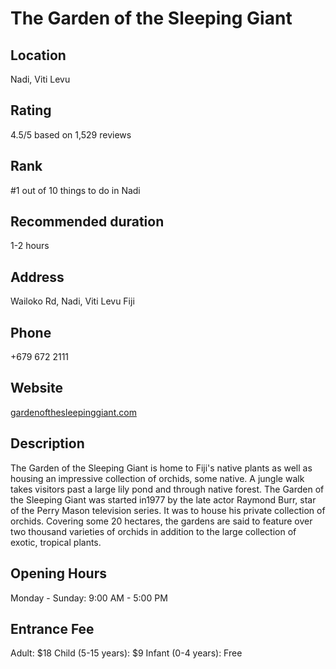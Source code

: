 
# The Garden of the Sleeping Giant

## Location

Nadi, Viti Levu

## Rating

4.5/5 based on 1,529 reviews

## Rank

#1 out of 10 things to do in Nadi

## Recommended duration

1-2 hours

## Address

Wailoko Rd, Nadi, Viti Levu Fiji

## Phone

+679 672 2111

## Website

[gardenofthesleepinggiant.com](http://www.gardenofthesleepinggiant.com)

## Description

The Garden of the Sleeping Giant is home to Fiji's native plants as well as housing an impressive collection of orchids, some native. A jungle walk takes visitors past a large lily pond and through native forest. The Garden of the Sleeping Giant was started in1977 by the late actor Raymond Burr, star of the Perry Mason television series. It was to house his private collection of orchids. Covering some 20 hectares, the gardens are said to feature over two thousand varieties of orchids in addition to the large collection of exotic, tropical plants.

## Opening Hours

Monday - Sunday: 9:00 AM - 5:00 PM

## Entrance Fee

Adult: $18
Child (5-15 years): $9
Infant (0-4 years): Free

